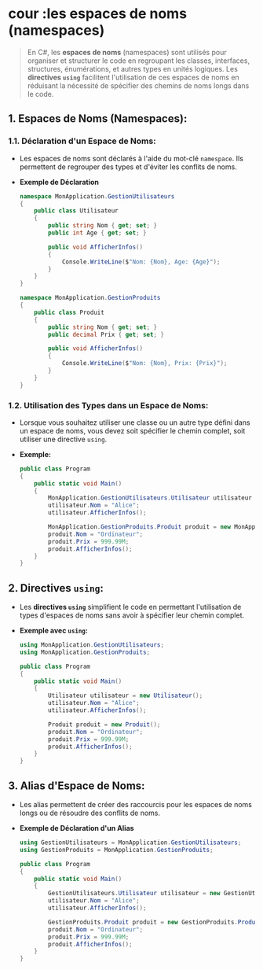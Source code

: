 # cour :les **espaces de noms** (namespaces)

> En C#, les **espaces de noms** (namespaces) sont utilisés pour organiser et structurer le code en regroupant les classes, interfaces, structures, énumérations, et autres types en unités logiques. Les **directives `using`** facilitent l'utilisation de ces espaces de noms en réduisant la nécessité de spécifier des chemins de noms longs dans le code.

## 1. **Espaces de Noms (Namespaces):**

### 1.1. **Déclaration d'un Espace de Noms:**

-   Les espaces de noms sont déclarés à l'aide du mot-clé `namespace`. Ils permettent de regrouper des types et d'éviter les conflits de noms.

-   **Exemple de Déclaration**

    ```csharp
    namespace MonApplication.GestionUtilisateurs
    {
        public class Utilisateur
        {
            public string Nom { get; set; }
            public int Age { get; set; }

            public void AfficherInfos()
            {
                Console.WriteLine($"Nom: {Nom}, Age: {Age}");
            }
        }
    }

    namespace MonApplication.GestionProduits
    {
        public class Produit
        {
            public string Nom { get; set; }
            public decimal Prix { get; set; }

            public void AfficherInfos()
            {
                Console.WriteLine($"Nom: {Nom}, Prix: {Prix}");
            }
        }
    }
    ```

### 1.2. **Utilisation des Types dans un Espace de Noms:**

-   Lorsque vous souhaitez utiliser une classe ou un autre type défini dans un espace de noms, vous devez soit spécifier le chemin complet, soit utiliser une directive `using`.

-   **Exemple:**

    ```csharp
    public class Program
    {
        public static void Main()
        {
            MonApplication.GestionUtilisateurs.Utilisateur utilisateur = new MonApplication.GestionUtilisateurs.Utilisateur();
            utilisateur.Nom = "Alice";
            utilisateur.AfficherInfos();

            MonApplication.GestionProduits.Produit produit = new MonApplication.GestionProduits.Produit();
            produit.Nom = "Ordinateur";
            produit.Prix = 999.99M;
            produit.AfficherInfos();
        }
    }
    ```

## 2. **Directives `using`:**

-   Les **directives `using`** simplifient le code en permettant l'utilisation de types d'espaces de noms sans avoir à spécifier leur chemin complet.

-   **Exemple avec `using`:**

    ```csharp
    using MonApplication.GestionUtilisateurs;
    using MonApplication.GestionProduits;

    public class Program
    {
        public static void Main()
        {
            Utilisateur utilisateur = new Utilisateur();
            utilisateur.Nom = "Alice";
            utilisateur.AfficherInfos();

            Produit produit = new Produit();
            produit.Nom = "Ordinateur";
            produit.Prix = 999.99M;
            produit.AfficherInfos();
        }
    }
    ```

## 3. **Alias d'Espace de Noms:**

-   Les alias permettent de créer des raccourcis pour les espaces de noms longs ou de résoudre des conflits de noms.

-   **Exemple de Déclaration d'un Alias**

    ```csharp
    using GestionUtilisateurs = MonApplication.GestionUtilisateurs;
    using GestionProduits = MonApplication.GestionProduits;

    public class Program
    {
        public static void Main()
        {
            GestionUtilisateurs.Utilisateur utilisateur = new GestionUtilisateurs.Utilisateur();
            utilisateur.Nom = "Alice";
            utilisateur.AfficherInfos();

            GestionProduits.Produit produit = new GestionProduits.Produit();
            produit.Nom = "Ordinateur";
            produit.Prix = 999.99M;
            produit.AfficherInfos();
        }
    }
    ```
